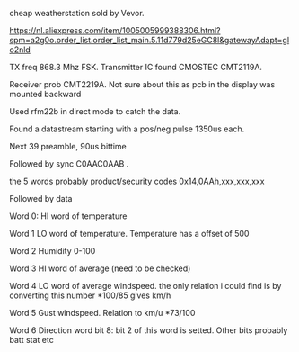 cheap weatherstation sold by Vevor. 

https://nl.aliexpress.com/item/1005005999388306.html?spm=a2g0o.order_list.order_list_main.5.11d779d25eGC8l&gatewayAdapt=glo2nld

TX freq 868.3 Mhz  FSK. Transmitter IC found CMOSTEC CMT2119A. 

Receiver prob CMT2219A. Not sure about this as pcb in the display was mounted backward

Used rfm22b in direct mode to catch the data.

Found a datastream starting with a pos/neg pulse 1350us each.

Next 39 preamble, 90us bittime

Followed by sync C0AAC0AAB .

the 5 words probably product/security codes 0x14,0AAh,xxx,xxx,xxx

Followed by data

Word 0: HI word of temperature

Word 1 LO word of temperature. Temperature has a offset of 500

Word 2 Humidity 0-100

Word 3 HI word of average (need to be checked)

Word 4 LO word of average windspeed. the only relation i could find is by converting this number *100/85 gives km/h

Word 5 Gust windspeed. Relation to km/u  *73/100

Word 6 Direction word bit 8: bit 2 of this word is setted.  Other bits probably  batt stat etc

